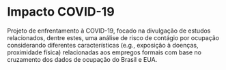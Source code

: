 # Impacto COVID-19

Projeto de enfrentamento à COVID-19, focado na divulgação de estudos relacionados, dentre estes, uma análise de risco de contágio por ocupação considerando diferentes características (e.g., exposição à doenças, proximidade física) relacionadas aos empregos formais com base no cruzamento dos dados de ocupação do Brasil e EUA.